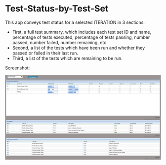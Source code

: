 Test-Status-by-Test-Set
================================

This app conveys test status for a selected ITERATION in 3 sections:

- First, a full test summary, which includes each test set ID and name, percentage of tests executed, percentage of tests passing, number passed, number failed, number remaining, etc.
- Second, a list of the tests which have been run and whether they passed or failed in their last run.
- Third, a list of the tests which are remaining to be run.

Screenshot:<P>
![Alt text](https://github.com/RallyCommunity/Test-Status-by-Test-Set/raw/master/Screenshot.png)
